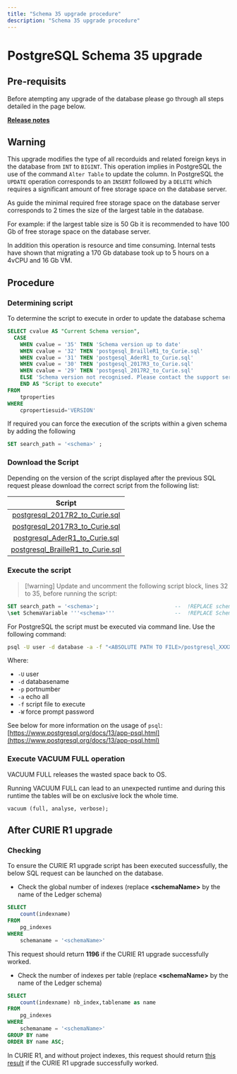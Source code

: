 ```yaml
---
title: "Schema 35 upgrade procedure"
description: "Schema 35 upgrade procedure"
---
```


# PostgreSQL Schema 35 upgrade

## Pre-requisits

Before atempting any upgrade of the database please go through all steps detailed in the page below.

[**Release notes**](./index)

## Warning

This upgrade modifies the type of all recorduids and related foreign keys in the database from `INT` to `BIGINT`.
This operation implies in PostgreSQL the use of the command `Alter Table` to update the column. In PostgreSQL the `UPDATE` operation corresponds to an `INSERT` followed by a `DELETE` which requires a significant amount of free storage space on the database server.

As guide the minimal required free storage space on the database server corresponds to 2 times the size of the largest table in the database.  

For example: if the largest table size is 50 Gb it is recommended to have 100 Gb of free storage space on the database server.

In addition this operation is resource and time consuming.
Internal tests have shown that migrating a 170 Gb database took up to 5 hours on a 4vCPU and 16 Gb VM.

## Procedure

### Determining script

To determine the script to execute in order to update the database schema

```sql
SELECT cvalue AS "Current Schema version",
  CASE 
    WHEN cvalue = '35' THEN 'Schema version up to date' 
    WHEN cvalue = '32' THEN 'postgesql_BrailleR1_to_Curie.sql'
    WHEN cvalue = '31' THEN 'postgesql_AderR1_to_Curie.sql'
    WHEN cvalue = '30' THEN 'postgesql_2017R3_to_Curie.sql'
    WHEN cvalue = '29' THEN 'postgesql_2017R2_to_Curie.sql'
    ELSE 'Schema version not recognised. Please contact the support service' 
    END AS "Script to execute"
FROM     
    tproperties
WHERE
    cpropertiesuid='VERSION'
```

If required you can force the execution of the scripts within a given schema by adding the following

```sql
SET search_path = '<schema>' ;
```

### Download the Script

Depending on the version of the script displayed after the previous SQL request please download the correct script from the following list:  

|                                        Script                                         |
| :-----------------------------------------------------------------------------------: |
|   [postgresql\_2017R2\_to\_Curie.sql](./sqlscripts/postgresql_2017R2_to_Curie.sql)    |
|   [postgresql\_2017R3\_to\_Curie.sql](./sqlscripts/postgresql_2017R3_to_Curie.sql)    |
|   [postgresql\_AderR1\_to\_Curie.sql](./sqlscripts/postgresql_AderR1_to_Curie.sql)    |
| [postgresql\_BrailleR1\_to_Curie.sql](./sqlscripts/postgresql_BrailleR1_to_Curie.sql) |

### Execute the script

> [!warning] Update and uncomment the following script block, lines 32 to 35, before running the script:  

```sql
SET search_path = '<schema>';                        --  !REPLACE schema_name
\set SchemaVariable '''<schema>'''                   --  !REPLACE SchemaVariable
```

For PostgreSQL the script must be executed via command line. Use the following command:

```sh
psql -U user -d database -a -f "<ABSOLUTE PATH TO FILE>/postgresql_XXXXX_to_Curie.sql" -W > /tmp/output.txt 2>&1
```

Where:

- `-U` user
- `-d` databasename
- `-p` portnumber
- `-a` echo all
- `-f` script file to execute
- `-W` force prompt password

See below for more information on the usage of `psql`:  
[https://www.postgresql.org/docs/13/app-psql.html](https://www.postgresql.org/docs/13/app-psql.html)  

### Execute VACUUM FULL operation

VACUUM FULL releases the wasted space back to OS.  

Running VACUUM FULL can lead to an unexpected runtime and during this runtime the tables will be on exclusive lock the whole time.  

```psql
vacuum (full, analyse, verbose);  
```

## After CURIE R1 upgrade

### Checking

To ensure the CURIE R1 upgrade script has been executed successfully, the below SQL request can be launched on the database.  

- Check the global number of indexes (replace **\<schemaName>** by the name of the Ledger schema)

```sql
SELECT
    count(indexname)
FROM
    pg_indexes
WHERE
    schemaname = '<schemaName>'
```

This request should return **1196** if the CURIE R1 upgrade successfully worked.

- Check the number of indexes per table (replace **\<schemaName>** by the name of the Ledger schema)

```sql
SELECT
    count(indexname) nb_index,tablename as name
FROM
    pg_indexes
WHERE
    schemaname = '<schemaName>'
GROUP BY name
ORDER BY name ASC;
```

In CURIE R1, and without project indexes, this request should return [this result](./assets/bw_postgresql_CURIE_R1_indexes_number_per_table_aggregation.csv) if the CURIE R1 upgrade successfully worked.
